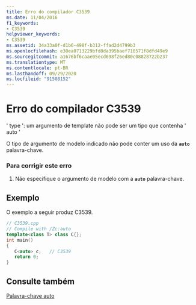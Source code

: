 ```yaml
---
title: Erro do compilador C3539
ms.date: 11/04/2016
f1_keywords:
- C3539
helpviewer_keywords:
- C3539
ms.assetid: 34a33a0f-d1b6-498f-b312-ffad2d4799b3
ms.openlocfilehash: e30ea0713229bfd8da395baef710571f8dfd49e9
ms.sourcegitcommit: a1676bf6caae05ecd698f26ed80c08828722b237
ms.translationtype: MT
ms.contentlocale: pt-BR
ms.lasthandoff: 09/29/2020
ms.locfileid: "91508152"
---
```

# <a name="compiler-error-c3539"></a>Erro do compilador C3539

' type ': um argumento de template não pode ser um tipo que contenha ' auto '

O tipo de argumento de modelo indicado não pode conter um uso da **`auto`** palavra-chave.

### <a name="to-correct-this-error"></a>Para corrigir este erro

1. Não especifique o argumento de modelo com a **`auto`** palavra-chave.

## <a name="example"></a>Exemplo

O exemplo a seguir produz C3539.

```cpp
// C3539.cpp
// Compile with /Zc:auto
template<class T> class C{};
int main()
{
   C<auto> c;   // C3539
   return 0;
}
```

## <a name="see-also"></a>Consulte também

[Palavra-chave auto](../../cpp/auto-cpp.md)
